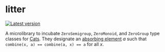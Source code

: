 # litter

[![Latest version](https://index.scala-lang.org/armanbilge/litter/litter/latest.svg?color=orange)](https://index.scala-lang.org/armanbilge/litter/litter)

A microlibrary to incubate `ZeroSemigroup`, `ZeroMonoid`, and `ZeroGroup` type classes for [Cats](https://github.com/typelevel/cats).
They designate an [absorbing element](https://en.wikipedia.org/wiki/Absorbing_element) _a_ such that
```combine(x, a) == combine(a, x) == a```
for all _x_.
